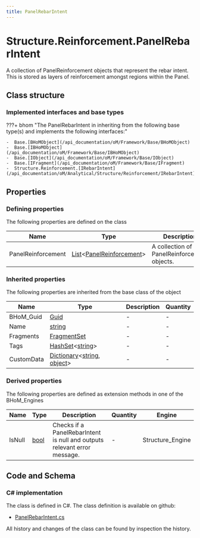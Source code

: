 ```yaml
---
title: PanelRebarIntent
---
```


# Structure.Reinforcement.PanelRebarIntent

A collection of PanelReinforcement objects that represent the rebar intent. 
This is stored as layers of reinforcement amongst regions within the Panel.

## Class structure

### Implemented interfaces and base types

???+ bhom "The PanelRebarIntent in inheriting from the following base type(s) and implements the following interfaces:"

    -  Base.[BHoMObject](/api_documentation/oM/Framework/Base/BHoMObject)
    -  Base.[IBHoMObject](/api_documentation/oM/Framework/Base/IBHoMObject)
    -  Base.[IObject](/api_documentation/oM/Framework/Base/IObject)
    -  Base.[IFragment](/api_documentation/oM/Framework/Base/IFragment)
    -  Structure.Reinforcement.[IRebarIntent](/api_documentation/oM/Analytical/Structure/Reinforcement/IRebarIntent)


## Properties



### Defining properties

The following properties are defined on the class

| Name             | Type             | Description      | Quantity         |
|------------------|------------------|------------------|------------------|
| PanelReinforcement | [List](https://learn.microsoft.com/en-us/dotnet/api/System.Collections.Generic.List-1?view=netstandard-2.0)&lt;[PanelReinforcement](/api_documentation/oM/Analytical/Structure/Reinforcement/PanelReinforcement)&gt; | A collection of PanelReinforcement objects. | - |


### Inherited properties
The following properties are inherited from the base class of the object

| Name             | Type             | Description      | Quantity         |
|------------------|------------------|------------------|------------------|
| BHoM_Guid | [Guid](https://learn.microsoft.com/en-us/dotnet/api/System.Guid?view=netstandard-2.0) | - | - |
| Name | [string](https://learn.microsoft.com/en-us/dotnet/api/System.String?view=netstandard-2.0) | - | - |
| Fragments | [FragmentSet](/api_documentation/oM/Framework/Base/FragmentSet) | - | - |
| Tags | [HashSet](https://learn.microsoft.com/en-us/dotnet/api/System.Collections.Generic.HashSet-1?view=netstandard-2.0)&lt;[string](https://learn.microsoft.com/en-us/dotnet/api/System.String?view=netstandard-2.0)&gt; | - | - |
| CustomData | [Dictionary](https://learn.microsoft.com/en-us/dotnet/api/System.Collections.Generic.Dictionary-2?view=netstandard-2.0)&lt;[string](https://learn.microsoft.com/en-us/dotnet/api/System.String?view=netstandard-2.0), [object](https://learn.microsoft.com/en-us/dotnet/api/System.Object?view=netstandard-2.0)&gt; | - | - |


### Derived properties

The following properties are defined as extension methods in one of the BHoM_Engines

| Name             | Type             | Description      | Quantity         | Engine           |
|------------------|------------------|------------------|------------------|------------------|
| IsNull | [bool](https://learn.microsoft.com/en-us/dotnet/api/System.Boolean?view=netstandard-2.0) | Checks if a PanelRebarIntent is null and outputs relevant error message. | - | Structure_Engine |


## Code and Schema

### C# implementation

The class is defined in C#. The class definition is available on github:

- [PanelRebarIntent.cs](https://github.com/BHoM/BHoM/blob/develop/Structure_oM/Reinforcement\PanelRebarIntent.cs)

All history and changes of the class can be found by inspection the history.

